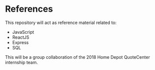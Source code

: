 # References

This repository will act as reference material related to:
  - JavaScript
  - ReactJS
  - Express
  - SQL

This will be a group collaboration of the 2018 Home Depot QuoteCenter internship team. 


